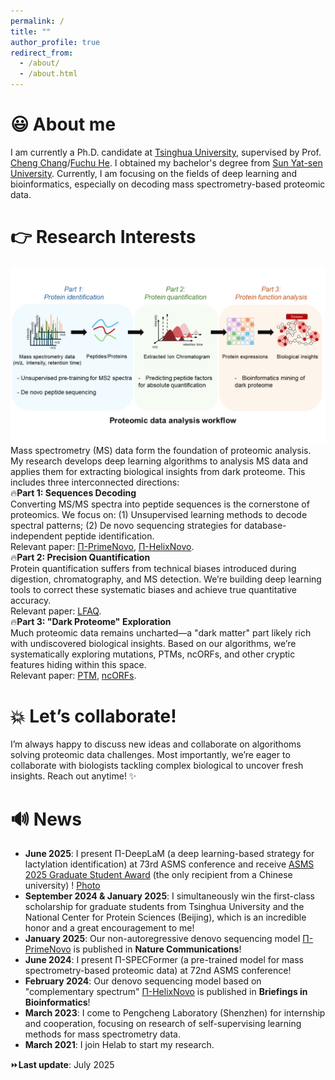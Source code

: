 ```yaml
---
permalink: /
title: ""
author_profile: true
redirect_from: 
  - /about/
  - /about.html
---
```

# &#128515; About me
I am currently a Ph.D. candidate at [Tsinghua University](https://life.tsinghua.edu.cn/), supervised by Prof. [Cheng Chang](https://orcid.org/0000-0002-0361-2438)/[Fuchu He](https://pi-hub.org.cn/news/show_who_scientific_info/91). I obtained my bachelor's degree from [Sun Yat-sen University](https://lifesciences.sysu.edu.cn/). Currently, I am focusing on the fields of deep learning and bioinformatics, especially on decoding mass spectrometry-based proteomic data.<br> 

# &#128073; Research Interests
![photo](../images/MyResearch.png)
Mass spectrometry (MS) data form the foundation of proteomic analysis. My research develops deep learning algorithms to analysis MS data and applies them for extracting biological insights from dark proteome. This includes three interconnected directions:<br>
&#128293;__Part 1: Sequences Decoding__<br>
Converting MS/MS spectra into peptide sequences is the cornerstone of proteomics. We focus on: (1) Unsupervised learning methods to decode spectral patterns; (2) De novo sequencing strategies for database-independent peptide identification.<br>
Relevant paper: [Π-PrimeNovo](https://www.nature.com/articles/s41467-024-55021-3), [Π-HelixNovo](https://academic.oup.com/bib/article/25/2/bbae021/7604886).<br>
&#128293;__Part 2: Precision Quantification__<br>
Protein quantification suffers from technical biases introduced during digestion, chromatography, and MS detection. We’re building deep learning tools to correct these systematic biases and achieve true quantitative accuracy.<br>
Relevant paper: [LFAQ](https://pubs.acs.org/doi/10.1021/acs.analchem.8b03267).<br>
&#128293;__Part 3: "Dark Proteome" Exploration__<br>
Much proteomic data remains uncharted—a "dark matter" part likely rich with undiscovered biological insights. Based on our algorithms, we’re systematically exploring mutations, PTMs, ncORFs, and other cryptic features hiding within this space.<br>
Relevant paper: [PTM](https://www.nature.com/articles/nbt.3287), [ncORFs](https://www.nature.com/articles/nrm.2017.58).<br>
# &#128165; Let’s collaborate!
I’m always happy to discuss new ideas and collaborate on algorithoms solving proteomic data challenges. Most importantly, we’re eager to collaborate with biologists tackling complex biological to uncover fresh insights. Reach out anytime! &#10024;

# &#128266; News
- __June 2025__: I present Π-DeepLaM (a deep learning-based strategy for lactylation identification) at 73rd ASMS conference and receive [ASMS 2025 Graduate Student Award](https://asms.org/about-asms-awards/student-travel-awards) (the only recipient from a Chinese university) ! [Photo](../images/asms_award.png)<br>
- __September 2024 & January 2025__: I simultaneously win the first-class scholarship for graduate students from Tsinghua University and the National Center for Protein Sciences (Beijing), which is an incredible honor  and a great encouragement to me!<br>
- __January 2025__: Our non-autoregressive denovo sequencing model [Π-PrimeNovo](https://rdcu.be/d5o3G) is published in __Nature Communications__!<br>
- __June 2024__: I present Π-SPECFormer (a pre-trained model for mass spectrometry-based proteomic data) at 72nd ASMS conference!<br>
- __February 2024__: Our denovo sequencing model based on "complementary spectrum" [Π-HelixNovo](https://academic.oup.com/bib/article/25/2/bbae021/7604886) is published in __Briefings in Bioinformatics__!<br>
- __March 2023__: I come to Pengcheng Laboratory (Shenzhen) for internship and cooperation, focusing on research of self-supervising learning methods for mass spectrometry data.
- __March 2021__: I join Helab to start my research. <br>

&#9193;__Last update__: July 2025
